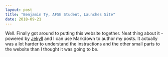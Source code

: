 ```yaml
---
layout: post
title: "Benjamin Ty, AFSE Student, Launches Site"
date: 2018-09-21
---
```


Well. Finally got around to putting this website together. Neat thing about it - powered by [Jekyll](http://jekyllrb.com) and I can use Markdown to author my posts. It actually was a lot harder to understand the instructions and the other small parts to the website than I thought it was going to be.
